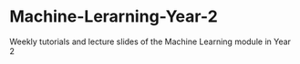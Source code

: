# Machine-Lerarning-Year-2
Weekly tutorials and lecture slides of the Machine Learning module in Year 2

